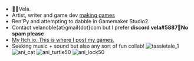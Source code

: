 - 🦘🦌Vela.
- Artist, writer and game dev [making games](https://moondisorder.com/) 
- Ren'Py and attempting to dabble in Gamemaker Studio2.
- Contact velanoble{at}gmail{dot}com but I prefer<strong> discord vela#5887🔑No spam please</strong>
- [My Itch.io. This is where I post my games.](https://moondisorder.itch.io/)
- Seeking music + sound but also any sort of fun collab!
![tassietale_1](https://user-images.githubusercontent.com/47091951/149853883-9ea8f44b-d50e-4048-a9d6-2f87bf206863.gif)
![ani_cat](https://user-images.githubusercontent.com/47091951/127810728-b10a6a0b-f218-4af5-bfcc-eb75cc3ec81a.gif)
![ani_turtle50](https://user-images.githubusercontent.com/47091951/123736006-6fcdd880-d8df-11eb-8be0-f37228f7d6cb.gif)
![ani_lock50](https://user-images.githubusercontent.com/47091951/133012077-2d67ca10-a1d2-4f72-80ac-458bfc1bf427.gif)
